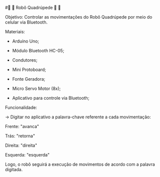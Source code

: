 #👾 🤖 Robô Quadrúpede 🤖 👾 



Objetivo: Controlar as movimentações do Robô Quadrúpede por meio do celular via Bluetooth.





Materiais: 

- Arduíno Uno;

- Módulo Bluetooth HC-05;

- Condutores;

- Mini Protoboard;

- Fonte Geradora;

- Micro Servo Motor (8x);

- Aplicativo para controle via Bluetooth;





Funcionalidade:  

-> Digitar no aplicativo a palavra-chave referente a cada movimentação: 

Frente: "avanca"

Trás: "retorna"

Direita: "direita"

Esquerda: "esquerda"



Logo, o robô seguirá a execução de movimentos de acordo com a palavra digitada.

